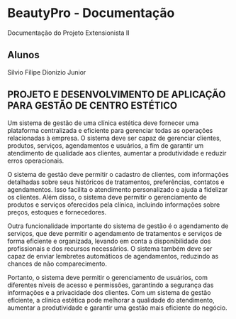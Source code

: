 # BeautyPro - Documentação
Documentação do Projeto Extensionista II


## Alunos

Silvio Filipe Dionizio Junior

## PROJETO E DESENVOLVIMENTO DE APLICAÇÃO PARA GESTÃO DE CENTRO ESTÉTICO

Um sistema de gestão de uma clínica estética deve fornecer uma plataforma centralizada e eficiente para gerenciar todas as operações relacionadas à empresa. O sistema deve ser capaz de gerenciar clientes, produtos, serviços, agendamentos e usuários, a fim de garantir um atendimento de qualidade aos clientes, aumentar a produtividade e reduzir erros operacionais.

O sistema de gestão deve permitir o cadastro de clientes, com informações detalhadas sobre seus históricos de tratamentos, preferências, contatos e agendamentos. Isso facilita o atendimento personalizado e ajuda a fidelizar os clientes. Além disso, o sistema deve permitir o gerenciamento de produtos e serviços oferecidos pela clínica, incluindo informações sobre preços, estoques e fornecedores.

Outra funcionalidade importante do sistema de gestão é o agendamento de serviços, que deve permitir o agendamento de tratamentos e serviços de forma eficiente e organizada, levando em conta a disponibilidade dos profissionais e dos recursos necessários. O sistema também deve ser capaz de enviar lembretes automáticos de agendamentos, reduzindo as chances de não comparecimento.

Portanto, o sistema deve permitir o gerenciamento de usuários, com diferentes níveis de acesso e permissões, garantindo a segurança das informações e a privacidade dos clientes. Com um sistema de gestão eficiente, a clínica estética pode melhorar a qualidade do atendimento, aumentar a produtividade e garantir uma gestão mais eficiente do negócio.
